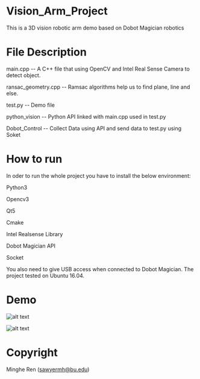 # Vision_Arm_Project
This is a 3D vision robotic arm demo based on Dobot Magician robotics


# File Description 
main.cpp  -- A C++ file that using OpenCV and Intel Real Sense Camera to detect object.

ransac_geometry.cpp  -- Ramsac algorithms help us to find plane, line and else.

test.py -- Demo file

python_vision -- Python API linked with main.cpp used in test.py

Dobot_Control -- Collect Data using API and send data to test.py using Soket

# How to run

In oder to run the whole project you have to install the below environment:

Python3 

Opencv3

Qt5

Cmake

Intel Realsense Library

Dobot Magician API

Socket

You also need to give USB access when connected to Dobot Magician. The project tested on Ubuntu 16.04.

# Demo

![alt text](https://github.com/rmhsawyer/Vision_Arm_Project.git/Demo1.JPG)

![alt text](https://raw.githubusercontent.com/rmhsawyer/Vision_Arm_Project.git/Demo1.JPG)
# Copyright 
Minghe Ren (sawyermh@bu.edu)
